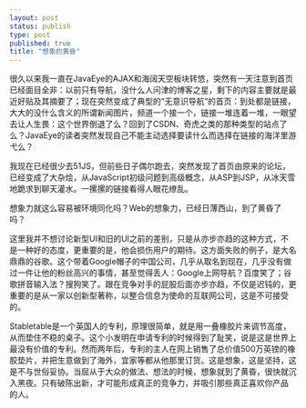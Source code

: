 ```yaml
--- 
layout: post
status: publish
type: post
published: true
title: "想象的黄昏"
---
```

很久以来我一直在JavaEye的AJAX和海阔天空板块转悠，突然有一天注意到首页已经面目全非：以前只有导航，没什么人问津的博客之星，剩下的内容主要就是最近好贴及其摘要了；现在突然变成了典型的“无意识导航”的首页：到处都是链接，大大的没什么含义的所谓新闻图片，频道一个接一个，链接一堆连着一堆，一眼望去让人生畏：这个世界倒退了么？回到了CSDN、奇虎之类的那种类型的站点了么？JavaEye的读者突然发现自己不能主动选择要读什么而选择在链接的海洋里游弋么？

我现在已经很少去51JS，但前些日子偶尔跑去，突然发现了首页由原来的论坛，已经变成了大杂烩，从JavaScript初级问题到高级概念，从ASP到JSP，从冰天雪地跪求到聊天灌水。一摞摞的链接看得人眼花缭乱。

想象力就这么容易被环境同化吗？Web的想象力，已经日薄西山，到了黄昏了吗？

这里我并不想讨论新型UI和旧的UI之前的差别，只是从亦步亦趋的这种方式，不是一种好的态度，更重要的是，他会损伤用户的期待。这方面失败的例子，是大名鼎鼎的谷歌。这个带着Google帽子的中国公司，几乎从取名到现在，几乎没有做过一件让他的粉丝高兴的事情，甚至觉得丢人：Google上网导航？百度笑了；谷歌拼音输入法？搜狗笑了。跟在竞争对手的屁股后面亦步亦趋，不仅是迟钝的，更重要的是从一家以创新型著称，以整合信息为使命的互联网公司，这是不可接受的。

Stabletable是一个英国人的专利，原理很简单，就是用一叠橡胶片来调节高度，从而垫住不稳的桌子。这个小发明在申请专利的时候得到了耻笑，说是这是世界上最没有价值的专利。然而两年后，专利的主人在网上销售了总价值500万英镑的橡胶垫片，并把生意做到了海外，宜家等都从他那里订货。这是想象，这是坚持，这是不与世俗妥协。当屈从于大众的做法、想法的时候，想象就到了黄昏，很快就沉入黑夜。只有破陈出新，才可能形成真正的竞争力，并吸引那些真正喜欢你产品 的人。
